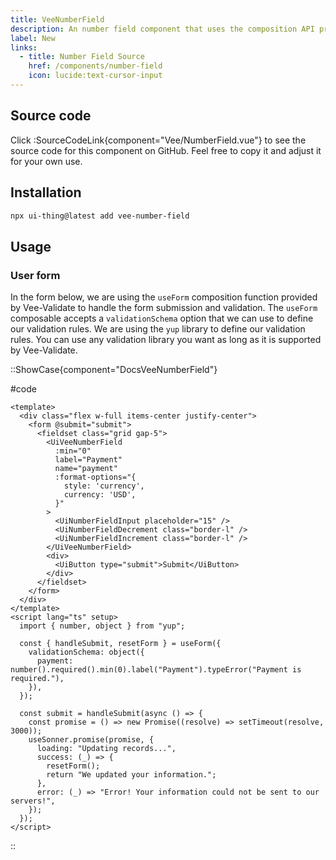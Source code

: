 ```yaml
---
title: VeeNumberField
description: An number field component that uses the composition API provided by Vee-Validate to perform validation.
label: New
links:
  - title: Number Field Source
    href: /components/number-field
    icon: lucide:text-cursor-input
---
```


## Source code

Click :SourceCodeLink{component="Vee/NumberField.vue"} to see the source code for this component on GitHub. Feel free to copy it and adjust it for your own use.

## Installation

```bash
npx ui-thing@latest add vee-number-field
```

## Usage

### User form

In the form below, we are using the `useForm` composition function provided by Vee-Validate to handle the form submission and validation. The `useForm` composable accepts a `validationSchema` option that we can use to define our validation rules. We are using the `yup` library to define our validation rules. You can use any validation library you want as long as it is supported by Vee-Validate.

::ShowCase{component="DocsVeeNumberField"}

#code

```vue [DocsVeeNumberField.vue]
<template>
  <div class="flex w-full items-center justify-center">
    <form @submit="submit">
      <fieldset class="grid gap-5">
        <UiVeeNumberField
          :min="0"
          label="Payment"
          name="payment"
          :format-options="{
            style: 'currency',
            currency: 'USD',
          }"
        >
          <UiNumberFieldInput placeholder="15" />
          <UiNumberFieldDecrement class="border-l" />
          <UiNumberFieldIncrement class="border-l" />
        </UiVeeNumberField>
        <div>
          <UiButton type="submit">Submit</UiButton>
        </div>
      </fieldset>
    </form>
  </div>
</template>
<script lang="ts" setup>
  import { number, object } from "yup";

  const { handleSubmit, resetForm } = useForm({
    validationSchema: object({
      payment: number().required().min(0).label("Payment").typeError("Payment is required."),
    }),
  });

  const submit = handleSubmit(async () => {
    const promise = () => new Promise((resolve) => setTimeout(resolve, 3000));
    useSonner.promise(promise, {
      loading: "Updating records...",
      success: (_) => {
        resetForm();
        return "We updated your information.";
      },
      error: (_) => "Error! Your information could not be sent to our servers!",
    });
  });
</script>
```

::
